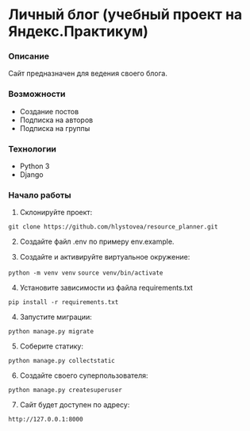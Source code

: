 # Личный блог (учебный проект на Яндекс.Практикум)

### Описание
Сайт предназначен для ведения своего блога.

### Возможности
- Создание постов
- Подписка на авторов
- Подписка на группы

### Технологии
- Python 3
- Django

### Начало работы

1. Склонируйте проект:


```git clone https://github.com/hlystovea/resource_planner.git```  


2. Создайте файл .env по примеру env.example.


3. Создайте и активируйте виртуальное окружение:

```python -m venv venv```
```source venv/bin/activate ```

4. Установите зависимости из файла requirements.txt

```pip install -r requirements.txt```

4. Запустите миграции:

```python manage.py migrate```

5. Соберите статику:

```python manage.py collectstatic```

6. Создайте своего суперпользователя:

```python manage.py createsuperuser```

7. Сайт будет доступен по адресу:
 
```http://127.0.0.1:8000```


